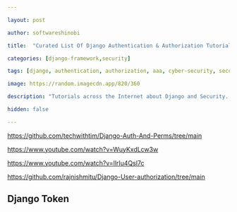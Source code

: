 ```yaml
---

layout: post

author: softwareshinobi

title:  "Curated List Of Django Authentication & Authorization Tutorials [Cyber Security]"

categories: [django-framework,security]

tags: [django, authentication, authorization, aaa, cyber-security, security]

image: https://random.imagecdn.app/820/360

description: "Tutorials across the Internet about Django and Security. All links post source code to start from."

hidden: false

---
```


https://github.com/techwithtim/Django-Auth-And-Perms/tree/main

https://www.youtube.com/watch?v=WuyKxdLcw3w

https://www.youtube.com/watch?v=llrIu4Qsl7c

https://github.com/rajnishmitu/Django-User-authorization/tree/main

## Django Token 
